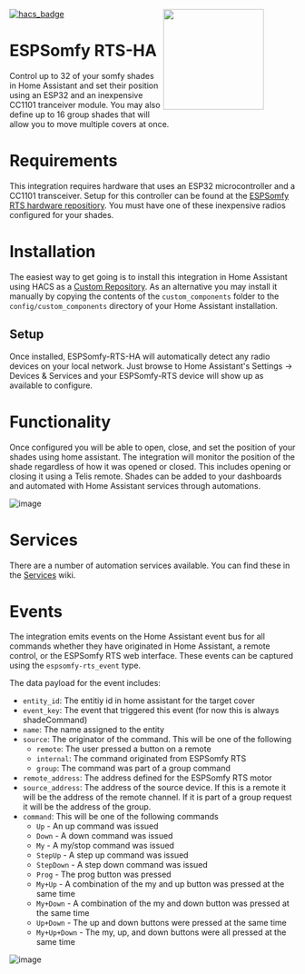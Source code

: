 [![hacs_badge](https://img.shields.io/badge/HACS-Custom-41BDF5.svg?style=for-the-badge)](https://github.com/hacs/integration) 
# ESPSomfy RTS-HA <image src="https://user-images.githubusercontent.com/47839015/218900217-81f88955-67b8-4ed8-8e97-271de66c555e.png" align="right" style="margin-top:-2em;width:177px;margin-right:2em;display:inline-block;float:right;"></image>
Control up to 32 of your somfy shades in Home Assistant and set their position using an ESP32 and an inexpensive CC1101 tranceiver module.  You may also define up to 16 group shades that will allow you to move multiple covers at once.

# Requirements
This integration requires hardware that uses an ESP32 microcontroller and a CC1101 transceiver.  Setup for this controller can be found at the [ESPSomfy RTS hardware repositiory](https://github.com/rstrouse/ESPSomfy-RTS).  You must have one of these inexpensive radios configured for your shades.

# Installation
The easiest way to get going is to install this integration in Home Assistant using HACS as a [Custom Repository](https://hacs.xyz/docs/faq/custom_repositories/).  As an alternative you may install it manually by copying the contents of the `custom_components` folder to the `config/custom_components` directory of your Home Assistant installation.

## Setup
Once installed, ESPSomfy-RTS-HA will automatically detect any radio devices on your local network. Just browse to Home Assistant's Settings &rarr; Devices & Services and your ESPSomfy-RTS device will show up as available to configure.

# Functionality
Once configured you will be able to open, close, and set the position of your shades using home assistant.  The integration will monitor the position of the shade regardless of how it was opened or closed.  This includes opening or closing it using a Telis remote.  Shades can be added to your dashboards and automated with Home Assistant services through automations.

![image](https://user-images.githubusercontent.com/47839015/213933858-95042e9e-0874-4e58-8123-87146439a20e.png)

# Services
There are a number of automation services available.  You can find these in the [Services](https://github.com/rstrouse/ESPSomfy-RTS-HA/wiki/Services) wiki.

# Events
The integration emits events on the Home Assistant event bus for all commands whether they have originated in Home Assistant, a remote control, or the ESPSomfy RTS web interface.  These events can be captured using the `espsomfy-rts_event` type.

The data payload for the event includes:
* `entity_id`: The entitiy id in home assistant for the target cover
* `event_key`: The event that triggered this event (for now this is always shadeCommand)
* `name`: The name assigned to the entity
* `source`: The originator of the command.  This will be one of the following
  * `remote`: The user pressed a button on a remote
  * `internal`: The command originated from ESPSomfy RTS
  * `group`: The command was part of a group command
* `remote_address`: The address defined for the ESPSomfy RTS motor
* `source_address`: The address of the source device.  If this is a remote it will be the address of the remote channel.  If it is part of a group request it will be the address of the group.
* `command`: This will be one of the following commands
  * `Up` - An up command was issued
  * `Down` - A down command was issued
  * `My` - A my/stop command was issued
  * `StepUp` - A step up command was issued
  * `StepDown` - A step down command was issued
  * `Prog` - The prog button was pressed
  * `My+Up` - A combination of the my and up button was pressed at the same time
  * `My+Down` - A combination of the my and down button was pressed at the same time
  * `Up+Down` - The up and down buttons were pressed at the same time
  * `My+Up+Down` - The my, up, and down buttons were all pressed at the same time
  

![image](https://github.com/rstrouse/ESPSomfy-RTS-HA/assets/47839015/2fbf4ad8-86b4-4d4e-ac8e-ce04ba4adeeb)





